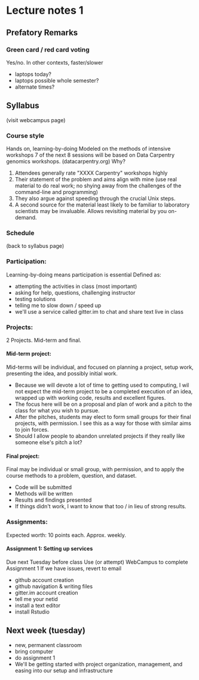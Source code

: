 # Lecture notes 1

## Prefatory Remarks
### Green card / red card voting
Yes/no. In other contexts, faster/slower
- laptops today?
- laptops possible whole semester?
- alternate times?

## Syllabus
(visit webcampus page)

### Course style
Hands on, learning-by-doing
Modeled on the methods of intensive workshops
7 of the next 8 sessions will be based on Data Carpentry genomics workshops. (datacarpentry.org) Why?
1. Attendees generally rate "XXXX Carpentry" workshops highly
2. Their statement of the problem and aims align with mine (use real material to do real work; no shying away from the challenges of the command-line and programming)
3. They also argue against speeding through the crucial Unix steps.
4. A second source for the material least likely to be familiar to laboratory scientists may be invaluable. Allows revisiting material by you on-demand.

### Schedule

(back to syllabus page)

### Participation:
Learning-by-doing means participation is essential
Defined as:
 - attempting the activities in class (most important)
 - asking for help, questions, challenging instructor
 - testing solutions
 - telling me to slow down / speed up
 - we'll use a service called gitter.im to chat and share text live in class

### Projects:
2 Projects. Mid-term and final.
#### Mid-term project:
Mid-terms will be individual, and focused on planning a project, setup work, presenting the idea, and possibly initial work.
- Because we will devote a lot of time to getting used to computing, I wil not expect the mid-term project to be a completed execution of an idea, wrapped up with working code, results and excellent figures.
- The focus here will be on a proposal and plan of work and a pitch to the class for what you wish to pursue.
- After the pitches, students may elect to form small groups for their final projects, with permission. I see this as a way for those with similar aims to join forces.
- Should I allow people to abandon unrelated projects if they really like someone else's pitch a lot?
#### Final project:
Final may be individual or small group, with permission, and to apply the course methods to a problem, question, and dataset.
- Code will be submitted
- Methods will be written
- Results and findings presented
- If things didn't work, I want to know that too / in lieu of strong results.

### Assignments:
Expected worth: 10 points each. Approx. weekly.

#### Assignment 1: Setting up services
Due next Tuesday before class
Use (or attempt) WebCampus to complete Assignment 1
If we have issues, revert to email
* github account creation
* github navigation & writing files
* gitter.im account creation
* tell me your netid
* install a text editor
* install Rstudio

## Next week (tuesday)
* new, permanent classroom
* bring computer
* do assignment 1
* We'll be getting started with project organization, management, and easing into our setup and infrastructure

